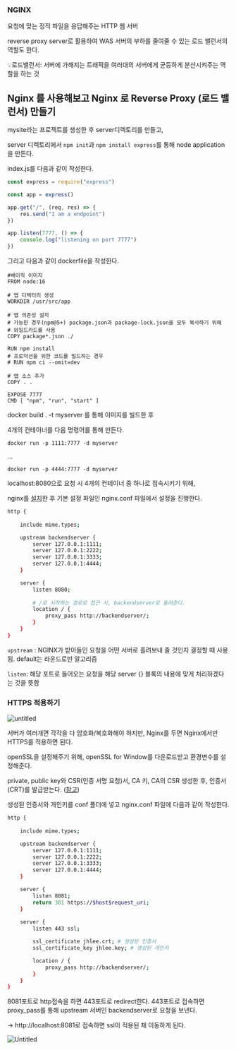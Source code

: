 ### NGINX

요청에 맞는 정적 파일을 응답해주는 HTTP 웹 서버

reverse proxy server로 활용하여 WAS 서버의 부하를 줄여줄 수 있는 로드 밸런서의 역할도 한다.

💡로드밸런서: 서버에 가해지는 트래픽을 여러대의 서버에게 균등하게 분산시켜주는 역할을 하는 것

## Nginx 를 사용해보고 Nginx 로 Reverse Proxy (로드 밸런서) 만들기

mysite라는 프로젝트를 생성한 후 server디렉토리를 만들고,

server 디렉토리에서 `npm init`과 `npm install express`를 통해 node application을 만든다.

index.js를 다음과 같이 작성한다.

```jsx
const express = require("express")

const app = express()

app.get("/", (req, res) => {
    res.send("I am a endpoint")
})

app.listen(7777, () => {
    console.log("listening on port 7777")
})
```

그리고 다음과 같이 dockerfile을 작성한다.

```docker
#베이직 이미지
FROM node:16 

# 앱 디렉터리 생성
WORKDIR /usr/src/app

# 앱 의존성 설치
# 가능한 경우(npm@5+) package.json과 package-lock.json을 모두 복사하기 위해
# 와일드카드를 사용
COPY package*.json ./

RUN npm install
# 프로덕션을 위한 코드를 빌드하는 경우
# RUN npm ci --omit=dev

# 앱 소스 추가
COPY . .

EXPOSE 7777
CMD [ "npm", "run", "start" ]
```

docker build . -t myserver 를 통해 이미지를 빌드한 후

4개의 컨테이너를 다음 명령어를 통해 만든다.

`docker run -p 1111:7777 -d myserver`

…

`docker run -p 4444:7777 -d myserver`

localhost:8080으로 요청 시 4개의 컨테이너 중 하나로 접속시키기 위해,

nginx를 [설치](https://www.nginx.com/resources/wiki/start/topics/tutorials/install/)한 후 기본 설정 파일인 nginx.conf 파일에서 설정을 진행한다.

```bash
http {
    
    include mime.types;

    upstream backendserver {
        server 127.0.0.1:1111;
        server 127.0.0.1:2222;
        server 127.0.0.1:3333;
        server 127.0.0.1:4444;
    }

    server {
        listen 8080;
				
        # /로 시작하는 경로로 접근 시, backendserver로 돌려준다.
        location / {
            proxy_pass http://backendserver/;
        }
    }
}
```

`upstream` : NGINX가 받아들인 요청을 어떤 서버로 흘려보내 줄 것인지 결정할 때 사용됨. default는 라운드로빈 알고리즘

`listen`: 해당 포트로 들어오는 요청을 해당 server {} 블록의 내용에 맞게 처리하겠다는 것을 뜻함

### HTTPS 적용하기

![untitled](https://ko.linux-console.net/common-images/how-to-set-up-nginx-load-balancing-with-ssl-termination/nginx_ssl.png)

서버가 여러개면 각각을 다 암호화/복호화해야 하지만, Nginx를 두면 Nginx에서만 HTTPS를 적용하면 된다.

openSSL을 설정해주기 위해, openSSL for Window를 다운로드받고 환경변수를 설정해준다.

private, public key와 CSR(인증 서명 요청)서, CA 키, CA의 CSR 생성한 후, 인증서(CRT)를 발급받는다. ([참고](https://narup.tistory.com/239))

생성된 인증서와 개인키를 conf 폴더에 넣고 nginx.conf 파일에 다음과 같이 작성한다.

```bash
http {
    
    include mime.types;

    upstream backendserver {
        server 127.0.0.1:1111;
        server 127.0.0.1:2222;
        server 127.0.0.1:3333;
        server 127.0.0.1:4444;
    }

    server {
        listen 8081;
        return 301 https://$host$request_uri;
    }
    
    server {
        listen 443 ssl;

        ssl_certificate jhlee.crt; # 생성된 인증서
        ssl_certificate_key jhlee.key; # 생성된 개인키

        location / {
            proxy_pass http://backendserver/;
        }
    }
}
```
8081포트로 http접속을 하면 443포트로 redirect한다. 443포트로 접속하면 proxy_pass를 통해 upstream 서버인 backendserver로 요청을 보낸다.

→ http://localhost:8081로 접속하면 ssl이 적용된 채 이동하게 된다.

![Untitled](https://img1.daumcdn.net/thumb/R1280x0/?scode=mtistory2&fname=https%3A%2F%2Fblog.kakaocdn.net%2Fdn%2Fc18nV0%2FbtsvOCgCKWs%2F26Q8uCWPwZuIK3gF9BjyRK%2Fimg.png)
